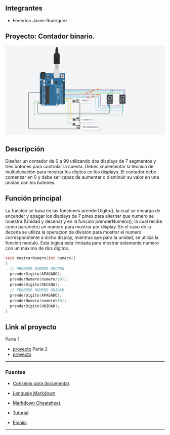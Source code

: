 ## Integrantes 
- Federico Javier Rodriguez


## Proyecto: Contador binario.
![Tinkercad](./img/Parte1.png)


## Descripción
Diseñar un contador de 0 a 99 utilizando dos displays de 7 segmentos y tres botones para
controlar la cuenta. Debes implementar la técnica de multiplexación para mostrar los dígitos
en los displays. El contador debe comenzar en 0 y debe ser capaz de aumentar o disminuir
su valor en una unidad con los botones.

## Función principal
La funcion se basa en las funciones prenderDigito(), la cual se encarga de encender y apagar los displays de 7 pines para alternar
que numero se muestra (Unidad y decena) y en la funcion prenderNumero(), la cual recibe como parametro un numero para mostrar por display.
En el caso de la decena se utiliza la operacion de division para mostrar el numero correspondiente a dicho display, mientras que para la unidad, se utiliza
la funcion modulo. Esta logica esta limitada para mostrar solamente numero con un maximo de dos digitos.

~~~ C (lenguaje en el que esta escrito)
void mostrarNumero(int numero){
{
  // PRENDER NUMERO DECENA
  prenderDigito(APAGADO);
  prenderNumero(numero/10);
  prenderDigito(DECENA);
  // PRENDER NUMERO UNIDAD
  prenderDigito(APAGADO);
  prenderNumero(numero%10);
  prenderDigito(UNIDAD);
}
~~~

## Link al proyecto
Parte 1
- [proyecto]([https://www.tinkercad.com/things/aOYiibnDjWu](https://www.tinkercad.com/things/cPZRakO8v8l?sharecode=4zw4omYo43QWZ-cez5j4xP895Vi6cKD3WPHlrawGe_s))
Parte 2
- [proyecto](https://www.tinkercad.com/things/8SHYNW3vZca?sharecode=UxRMu7hsoRyqP1zi-bpJfc38KqyYmoQy4ftVkYA3EmE)

---
### Fuentes
- [Consejos para documentar](https://www.sohamkamani.com/how-to-write-good-documentation/#architecture-documentation).

- [Lenguaje Markdown](https://markdown.es/sintaxis-markdown/#linkauto).

- [Markdown Cheatsheet](https://github.com/adam-p/markdown-here/wiki/Markdown-Cheatsheet).

- [Tutorial](https://www.youtube.com/watch?v=oxaH9CFpeEE).

- [Emojis](https://gist.github.com/rxaviers/7360908).

---

